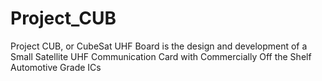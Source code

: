 # Project_CUB
Project CUB, or CubeSat UHF Board is the design and development of a Small Satellite UHF Communication Card with Commercially Off the Shelf Automotive Grade ICs
